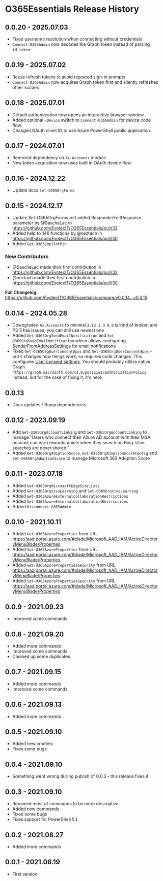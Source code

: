 ﻿# O365Essentials Release History
## 0.0.20 - 2025.07.03
- Fixed username resolution when connecting without credentials
- `Connect-O365Admin` now decodes the Graph token instead of parsing `id_token`

## 0.0.19 - 2025.07.02
- Reuse refresh tokens to avoid repeated sign-in prompts
- `Connect-O365Admin` now acquires Graph token first and silently refreshes other scopes

## 0.0.18 - 2025.07.01
- Default authentication now opens an interactive browser window.
- Added optional `-Device` switch to `Connect-O365Admin` for device code flow.
- Changed OAuth client ID to use Azure PowerShell public application.

## 0.0.17 - 2024.07.01
- Removed dependency on `Az.Accounts` module.
- New token acquisition now uses built in OAuth device flow.

## 0.0.16 - 2024.12.22
- Update docs `Set-O365OrgForms`

## 0.0.15 - 2024.12.17
* Update Set-O365OrgForms.ps1 added ResponderEditResponse parameter by @SaschaLac in https://github.com/EvotecIT/O365Essentials/pull/32
* Added help to 146 functions by @neztach in https://github.com/EvotecIT/O365Essentials/pull/30
* Added `Get-O365CopilotPin`

### New Contributors
* @SaschaLac made their first contribution in https://github.com/EvotecIT/O365Essentials/pull/32
* @neztach made their first contribution in https://github.com/EvotecIT/O365Essentials/pull/30

**Full Changelog**: https://github.com/EvotecIT/O365Essentials/compare/v0.0.14...v0.0.15

## 0.0.14 - 2024.05.28
- Downgraded `Az.Accounts` to minimal `2.12.1`. `3.0.0` is kind of broken and PS 5 has issues, you can still use newest one
- Added `Get-O365OrgSendEmailNotification` and `Set-O365OrgSendEmailNotification` which allows configuring [SenderFromAddressSettings](https://admin.microsoft.com/Adminportal/Home?#/Settings/OrganizationProfile/:/Settings/L1/SendFromAddressSettings) for email notifications
- Fixed `Get-O365OrgUserConsentApps` and `Set-O365OrgUserConsentApps` - but it changes how things work, so requires code changes. This configures [User consent settings](https://portal.azure.com/#view/Microsoft_AAD_IAM/ConsentPoliciesMenuBlade/~/UserSettings). You should probably utilize native Graph `https://graph.microsoft.com/v1.0/policies/authorizationPolicy` instead, but for the sake of fixing it, it's here.

## 0.0.13
- Docs updates / Bump dependencies

## 0.0.12 - 2023.09.19
- Add `Get-O365OrgAccountLinking` and `Set-O365OrgAccountLinking` to manage "Users who connect their Azure AD account with their MSA account can earn rewards points when they search on Bing. User searches are never shared."
- Added `Get-O365OrgAdoptionScore`, `Get-O365OrgAdoptionScoreConfig` and `Set-O365OrgAdoptionScore` to manage Microsoft 365 Adoption Score

## 0.0.11 - 2023.07.18
  - Added `Get-O365OrgMicrosoftEdgeSiteLists`
  - Added `Get-O365OrgVivaLearning` and `Set-O365OrgVivaLearning`
  - Added `Get-O365AzureExternalCollaborationRestrictions`
  - Added `Set-O365AzureExternalCollaborationRestrictions`
  - Added `Disconnect-O365Admin`

## 0.0.10 - 2021.10.11
  - Added `Get-O365AzureProperties` from URL https://aad.portal.azure.com/#blade/Microsoft_AAD_IAM/ActiveDirectoryMenuBlade/Properties
  - Added `Set-O365AzureProperties` from URL https://aad.portal.azure.com/#blade/Microsoft_AAD_IAM/ActiveDirectoryMenuBlade/Properties
  - Added `Get-O365AzurePropertiesSecurity` from URL https://aad.portal.azure.com/#blade/Microsoft_AAD_IAM/ActiveDirectoryMenuBlade/Properties
  - Added `Set-O365AzurePropertiesSecurity` from URL https://aad.portal.azure.com/#blade/Microsoft_AAD_IAM/ActiveDirectoryMenuBlade/Properties
## 0.0.9 - 2021.09.23
  - Improved some commands
## 0.0.8 - 2021.09.20
  - Added more commands
  - Improved some commands
  - Cleaned up some duplicates
## 0.0.7 - 2021.09.15
  - Added more commands
  - Improved some commands
## 0.0.6 - 2021.09.13
  - Added more commands
## 0.0.5 - 2021.09.10
  - Added new cmdlets
  - Fixes some bugs
## 0.0.4 - 2021.09.10
  - Something went wrong during publish of 0.0.3 - this release fixes it
## 0.0.3 - 2021.09.10
  - Renamed most of commands to be more descriptive
  - Added new commands
  - Fixed some bugs
  - Fixes support for PowerShell 5.1
## 0.0.2 - 2021.08.27
  - Added more commands
## 0.0.1 - 2021.08.19
  - First version